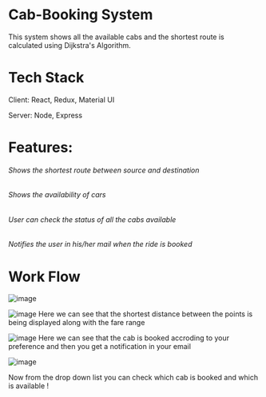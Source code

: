 <h1>Cab-Booking System</h1>
This system shows all the available cabs and the shortest route is calculated using Dijkstra's Algorithm.

<h1>Tech Stack</h1>
Client: React, Redux, Material UI

Server: Node, Express 

<h1>Features:</h1>
<h6>Shows the shortest route between source and destination</h6>
<h6>Shows the availability of cars</h6>
<h6>User can check the status of all the cabs available</h6>
<h6>Notifies the user in his/her mail when the ride is booked</h6>

<h1> Work Flow </h1>

![image](https://user-images.githubusercontent.com/86587124/229372075-752fc109-5b17-48d4-9edb-652fbb0a3a0e.png)



![image](https://user-images.githubusercontent.com/86587124/229371301-5f036d64-48ef-4b69-8202-ccaa9f65b066.png)
Here we can see that the shortest distance between the points is being displayed along with the fare range

![image](https://user-images.githubusercontent.com/86587124/229371415-20abdde1-c95a-4da2-aa6e-4e12585907b4.png)
Here we can see that the cab is booked accroding to your preference and then you get a notification in your email

![image](https://user-images.githubusercontent.com/86587124/229371454-fbc50141-c869-4030-a704-0ed380d620f7.png)


Now from the drop down list you can check which cab is booked and which is available !
